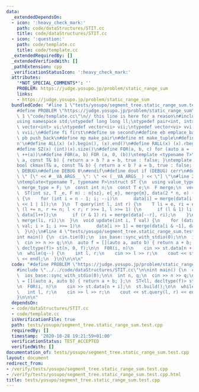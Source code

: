 ```yaml
---
data:
  _extendedDependsOn:
  - icon: ':heavy_check_mark:'
    path: code/dataStructures/STIT.cc
    title: code/dataStructures/STIT.cc
  - icon: ':question:'
    path: code/template.cc
    title: code/template.cc
  _extendedRequiredBy: []
  _extendedVerifiedWith: []
  _pathExtension: cpp
  _verificationStatusIcon: ':heavy_check_mark:'
  attributes:
    '*NOT_SPECIAL_COMMENTS*': ''
    PROBLEM: https://judge.yosupo.jp/problem/static_range_sum
    links:
    - https://judge.yosupo.jp/problem/static_range_sum
  bundledCode: "#line 1 \"tests/yosupo/segment_tree.static_range_sum.test.cpp\"\n\
    #define PROBLEM \"https://judge.yosupo.jp/problem/static_range_sum\"\n\n#line\
    \ 1 \"code/template.cc\"\n// this line is here for a reason\n#include <bits/stdc++.h>\n\
    using namespace std;\ntypedef long long ll;\ntypedef pair<int, int> ii;\ntypedef\
    \ vector<int> vi;\ntypedef vector<ii> vii;\ntypedef vector<vi> vvi;\ntypedef vector<vii>\
    \ vvii;\n#define fi first\n#define se second\n#define eb emplace_back\n#define\
    \ pb push_back\n#define mp make_pair\n#define mt make_tuple\n#define endl '\\\
    n'\n#define ALL(x) (x).begin(), (x).end()\n#define RALL(x) (x).rbegin(), (x).rend()\n\
    #define SZ(x) (int)(x).size()\n#define FOR(a, b, c) for (auto a = (b); (a) < (c);\
    \ ++(a))\n#define F0R(a, b) FOR (a, 0, (b))\ntemplate <typename T>\nbool ckmin(T&\
    \ a, const T& b) { return a > b ? a = b, true : false; }\ntemplate <typename T>\n\
    bool ckmax(T& a, const T& b) { return a < b ? a = b, true : false; }\n#ifndef\
    \ DEBUG\n#define DEBUG 0\n#endif\n#define dout if (DEBUG) cerr\n#define dvar(...)\
    \ \" [\" << #__VA_ARGS__ \": \" << (__VA_ARGS__) << \"] \"\n#line 2 \"code/dataStructures/STIT.cc\"\
    \ntemplate<typename T, typename F>\nstruct ST {\n  using value_type = T;\n  using\
    \ merge_type = F; \n  const int n;\n  const T e;\n  F merge;\n  vector<T> data;\n\
    \  ST(int sz, T _e, F m) : n{sz}, e{_e}, merge{m}, data(2 * n, e) {}\n  void build()\
    \ {\n    for (int i = n - 1; i; --i)\n      data[i] = merge(data[i << 1], data[i\
    \ << 1 | 1]);\n  }\n  T query(int l, int r) {\n    T li = e, ri = e;\n    for\
    \ (l += n, r += n; l < r; r >>= 1, l >>= 1) {\n      if (l & 1) li = merge(li,\
    \ data[l++]);\n      if (r & 1) ri = merge(data[--r], ri);\n    }\n    return\
    \ merge(li, ri);\n  }\n  void update(int i, T val) {\n    for (data[i += n] =\
    \ val; i > 1; i >>= 1)\n      data[i >> 1] = merge(data[i & ~1], data[i | 1]);\n\
    \  }\n};\n#line 4 \"tests/yosupo/segment_tree.static_range_sum.test.cpp\"\n\n\
    int main() {\n  cin.tie(0);\n  ios_base::sync_with_stdio(0);\n\n  int n, q;\n\
    \  cin >> n >> q;\n\n  auto f = [](auto a, auto b) { return a + b; };\n  ST<ll,\
    \ decltype(f)> st(n, 0, f);\n\n  F0R(i, n)\n    cin >> st.data[n + i];\n  st.build();\n\
    \n  while(q--) {\n    int l, r;\n    cin >> l >> r;\n    cout << st.query(l, r)\
    \ << endl;\n  }\n}\n\n\n"
  code: "#define PROBLEM \"https://judge.yosupo.jp/problem/static_range_sum\"\n\n\
    #include \"../../code/dataStructures/STIT.cc\"\n\nint main() {\n  cin.tie(0);\n\
    \  ios_base::sync_with_stdio(0);\n\n  int n, q;\n  cin >> n >> q;\n\n  auto f\
    \ = [](auto a, auto b) { return a + b; };\n  ST<ll, decltype(f)> st(n, 0, f);\n\
    \n  F0R(i, n)\n    cin >> st.data[n + i];\n  st.build();\n\n  while(q--) {\n \
    \   int l, r;\n    cin >> l >> r;\n    cout << st.query(l, r) << endl;\n  }\n\
    }\n\n\n"
  dependsOn:
  - code/dataStructures/STIT.cc
  - code/template.cc
  isVerificationFile: true
  path: tests/yosupo/segment_tree.static_range_sum.test.cpp
  requiredBy: []
  timestamp: '2020-10-28 19:21:59+01:00'
  verificationStatus: TEST_ACCEPTED
  verifiedWith: []
documentation_of: tests/yosupo/segment_tree.static_range_sum.test.cpp
layout: document
redirect_from:
- /verify/tests/yosupo/segment_tree.static_range_sum.test.cpp
- /verify/tests/yosupo/segment_tree.static_range_sum.test.cpp.html
title: tests/yosupo/segment_tree.static_range_sum.test.cpp
---
```

